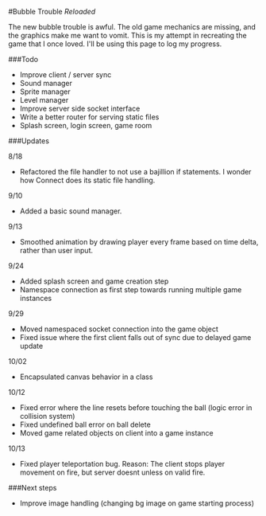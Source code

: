 #Bubble Trouble _Reloaded_

The new bubble trouble is awful. The old game mechanics are missing, and the graphics make me want to vomit. This is my attempt in recreating the game that I once loved. I'll be using this page to log my progress.

###Todo
* Improve client / server sync
* Sound manager
* Sprite manager
* Level manager
* Improve server side socket interface 
* Write a better router for serving static files
* Splash screen, login screen, game room

###Updates

8/18
- Refactored the file handler to not use a bajillion if statements. I wonder how Connect does its static file handling.

9/10
- Added a basic sound manager.

9/13
- Smoothed animation by drawing player every frame based on time delta, rather than user input.

9/24
- Added splash screen and game creation step
- Namespace connection as first step towards running multiple game instances

9/29
- Moved namespaced socket connection into the game object
- Fixed issue where the first client falls out of sync due to delayed game update

10/02
- Encapsulated canvas behavior in a class

10/12
- Fixed error where the line resets before touching the ball (logic error in collision system)
- Fixed undefined ball error on ball delete
- Moved game related objects on client into a game instance

10/13
- Fixed player teleportation bug. Reason: The client stops player movement on fire, but server doesnt unless on valid fire.

###Next steps

* Improve image handling (changing bg image on game starting process)
